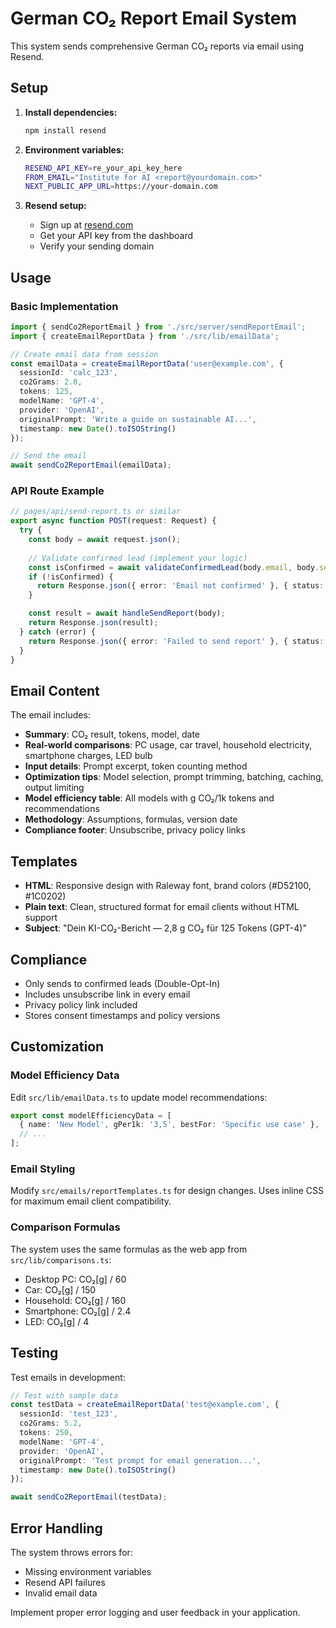 # German CO₂ Report Email System

This system sends comprehensive German CO₂ reports via email using Resend.

## Setup

1. **Install dependencies:**
   ```bash
   npm install resend
   ```

2. **Environment variables:**
   ```bash
   RESEND_API_KEY=re_your_api_key_here
   FROM_EMAIL="Institute for AI <report@yourdomain.com>"
   NEXT_PUBLIC_APP_URL=https://your-domain.com
   ```

3. **Resend setup:**
   - Sign up at [resend.com](https://resend.com)
   - Get your API key from the dashboard
   - Verify your sending domain

## Usage

### Basic Implementation

```typescript
import { sendCo2ReportEmail } from './src/server/sendReportEmail';
import { createEmailReportData } from './src/lib/emailData';

// Create email data from session
const emailData = createEmailReportData('user@example.com', {
  sessionId: 'calc_123',
  co2Grams: 2.8,
  tokens: 125,
  modelName: 'GPT-4',
  provider: 'OpenAI',
  originalPrompt: 'Write a guide on sustainable AI...',
  timestamp: new Date().toISOString()
});

// Send the email
await sendCo2ReportEmail(emailData);
```

### API Route Example

```typescript
// pages/api/send-report.ts or similar
export async function POST(request: Request) {
  try {
    const body = await request.json();
    
    // Validate confirmed lead (implement your logic)
    const isConfirmed = await validateConfirmedLead(body.email, body.sessionId);
    if (!isConfirmed) {
      return Response.json({ error: 'Email not confirmed' }, { status: 403 });
    }

    const result = await handleSendReport(body);
    return Response.json(result);
  } catch (error) {
    return Response.json({ error: 'Failed to send report' }, { status: 500 });
  }
}
```

## Email Content

The email includes:

- **Summary**: CO₂ result, tokens, model, date
- **Real-world comparisons**: PC usage, car travel, household electricity, smartphone charges, LED bulb
- **Input details**: Prompt excerpt, token counting method
- **Optimization tips**: Model selection, prompt trimming, batching, caching, output limiting
- **Model efficiency table**: All models with g CO₂/1k tokens and recommendations
- **Methodology**: Assumptions, formulas, version date
- **Compliance footer**: Unsubscribe, privacy policy links

## Templates

- **HTML**: Responsive design with Raleway font, brand colors (#D52100, #1C0202)
- **Plain text**: Clean, structured format for email clients without HTML support
- **Subject**: "Dein KI-CO₂-Bericht — 2,8 g CO₂ für 125 Tokens (GPT-4)"

## Compliance

- Only sends to confirmed leads (Double-Opt-In)
- Includes unsubscribe link in every email
- Privacy policy link included
- Stores consent timestamps and policy versions

## Customization

### Model Efficiency Data

Edit `src/lib/emailData.ts` to update model recommendations:

```typescript
export const modelEfficiencyData = [
  { name: 'New Model', gPer1k: '3,5', bestFor: 'Specific use case' },
  // ...
];
```

### Email Styling

Modify `src/emails/reportTemplates.ts` for design changes. Uses inline CSS for maximum email client compatibility.

### Comparison Formulas

The system uses the same formulas as the web app from `src/lib/comparisons.ts`:
- Desktop PC: CO₂[g] / 60
- Car: CO₂[g] / 150  
- Household: CO₂[g] / 160
- Smartphone: CO₂[g] / 2.4
- LED: CO₂[g] / 4

## Testing

Test emails in development:

```typescript
// Test with sample data
const testData = createEmailReportData('test@example.com', {
  sessionId: 'test_123',
  co2Grams: 5.2,
  tokens: 250,
  modelName: 'GPT-4',
  provider: 'OpenAI',
  originalPrompt: 'Test prompt for email generation...',
  timestamp: new Date().toISOString()
});

await sendCo2ReportEmail(testData);
```

## Error Handling

The system throws errors for:
- Missing environment variables
- Resend API failures
- Invalid email data

Implement proper error logging and user feedback in your application.